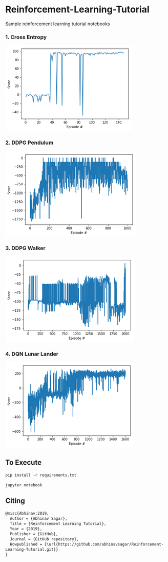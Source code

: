 # Reinforcement-Learning-Tutorial

Sample reinforcement learning tutorial notebooks

### 1. Cross Entropy

![rl](rl1.png)

### 2. DDPG Pendulum

![rl](rl2.png)

### 3. DDPG Walker

![rl](rl3.png)

### 4. DQN Lunar Lander

![rl](rl4.png)


## To Execute

`pip install -r requirements.txt`

`jupyter notebook`

## Citing

```
@misc{Abhinav:2019,
  Author = {Abhinav Sagar},
  Title = {Reinforcement Learning Tutorial},
  Year = {2019},
  Publisher = {GitHub},
  Journal = {GitHub repository},
  Howpublished = {\url{https://github.com/abhinavsagar/Reinforcement-Learning-Tutorial.git}}
}
```
